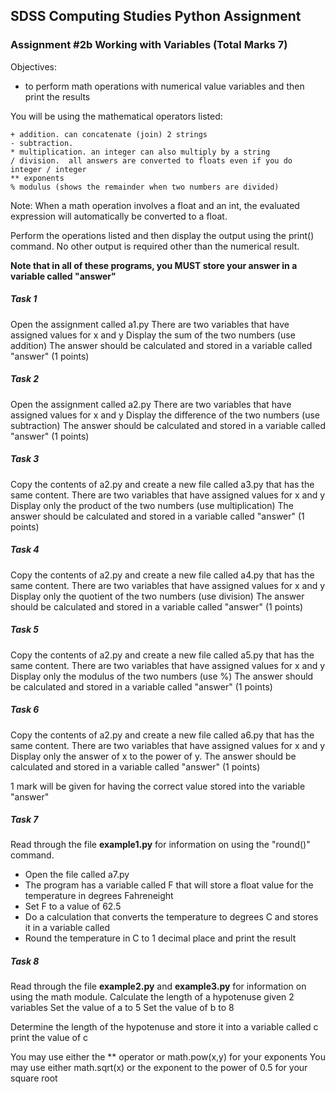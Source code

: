 ## SDSS Computing Studies Python Assignment
### Assignment #2b Working with Variables (Total Marks 7)

Objectives:
* to perform math operations with numerical value variables and then print the results

You will be using the mathematical operators listed:
```
+ addition. can concatenate (join) 2 strings
- subtraction. 
* multiplication. an integer can also multiply by a string
/ division.  all answers are converted to floats even if you do integer / integer
** exponents
% modulus (shows the remainder when two numbers are divided)
```

Note:  When a math operation involves a float and an int, the evaluated expression will automatically be converted to a float.

Perform the operations listed and then display the output using the print() command.  No other output is required other than the numerical result.

**Note that in all of these programs, you MUST store your answer in a variable called "answer"**

##### Task 1
Open the assignment called a1.py
There are two variables that have assigned values for x and y
Display the sum of the two numbers (use addition)
The answer should be calculated and stored in a variable called "answer"
(1 points) 

##### Task 2
Open the assignment called a2.py
There are two variables that have assigned values for x and y
Display the difference of the two numbers (use subtraction)
The answer should be calculated and stored in a variable called "answer"
(1 points) 

##### Task 3
Copy the contents of a2.py and create a new file called a3.py that has the same content.
There are two variables that have assigned values for x and y
Display only the product of the two numbers (use multiplication)
The answer should be calculated and stored in a variable called "answer"
(1 points) 

##### Task 4
Copy the contents of a2.py and create a new file called a4.py that has the same content.
There are two variables that have assigned values for x and y
Display only the quotient of the two numbers (use division)
The answer should be calculated and stored in a variable called "answer"
(1 points) 

##### Task 5
Copy the contents of a2.py and create a new file called a5.py that has the same content.
There are two variables that have assigned values for x and y
Display only the modulus of the two numbers (use %)
The answer should be calculated and stored in a variable called "answer"
(1 points) 

##### Task 6
Copy the contents of a2.py and create a new file called a6.py that has the same content.
There are two variables that have assigned values for x and y
Display only the answer of x to the power of y.
The answer should be calculated and stored in a variable called "answer"
(1 points) 

1 mark will be given for having the correct value stored into the variable "answer"

##### Task 7
Read through the file **example1.py** for information on using the "round()" command.
* Open the file called a7.py
* The program has a variable called F that will store a float value for the temperature in degrees Fahreneight
* Set F to a value of 62.5
* Do a calculation that converts the temperature to degrees C and stores it in a variable called 
* Round the temperature in C to 1 decimal place and print the result

##### Task 8
Read through the file **example2.py** and **example3.py** for information on using the math module.
Calculate the length of a hypotenuse given 2 variables
Set the value of a to 5
Set the value of b to 8

Determine the length of the hypotenuse and store it into a variable called c
print the value of c

You may use either the ** operator or math.pow(x,y) for your exponents
You may use either math.sqrt(x) or the exponent to the power of 0.5 for your square root
